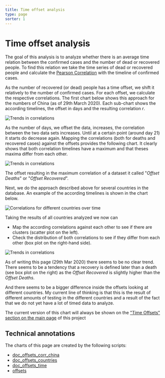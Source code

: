 ```yaml
---
title: Time offset analysis
type: page
sorter: 1
---
```


# Time offset analysis

The goal of this analysis is to analyze whether there is an average time relation between the confirmed cases and the number of dead or recovered people. To find this relation we take the time series of dead or recovered people and calculate the [Pearson Correlation](https://en.wikipedia.org/wiki/Pearson_correlation_coefficient) with the timeline of confirmed cases.

As the number of recovered (or dead) people has a time offset, we shift it relatively to the number of confirmed cases. For each offset, we calculate the respective correlations. The first chart below shows this approach for the numbers of China (as of 29th March 2020). Each sub-chart shows the according timelines, the offset in days and the resulting correlation _r_.

![Trends in correlations](page_correlations_fig3_time.png)

As the number of days, we offset the data, increases, the correlation between the two data sets increases. Until at a certain point (around day 21) it starts do decrease again. Mapping the correlations (both for deaths and recovered cases) against the offsets provides the following chart. It clearly shows that both correlation timelines have a maximum and that theses maxima differ from each other.

![Trends in correlations](./page_correlations_fig4_corr_china.png)

The offset resulting in the maximum correlation of a dataset it called "_Offset Deaths_" or "_Offset Recovered_".

Next, we do the approach described above for several countries in the database. An example of the according timelines is shown in the chart below.

![Correlations for different countries over time](page_correlations_fig1_countries.png)

Taking the results of all countries analyzed we now can

* Map the according correlations against each other to see if there are clusters (scatter plot on the left).
* Check the distribution of both correlations to see if they differ from each other (box plot on the right-hand side).

![Trends in correlations](page_correlations_fig2_offsets.png)

As of writing this page (29th Mar 2020) there seems to be no clear trend. There seems to be a tendency that a recovery is defined later than a death (see box plot on the right) as the _Offset Recovered_ is slightly higher than the _Offset Deaths_.

And there seems to be a bigger difference inside the offsets looking at different countries. My current line of thinking is that this is the result of different amounts of testing in the different countries and a result of the fact that we do not yet have a lot of timed data to analyze.

The current version of this chart will always be shown on the ["Time Offsets" section on the main page](/#timeoffsets) of this project

## Technical annotations

The charts of this page are created by the following scripts:

* [doc_offsets_corr_china](https://github.com/fezde/COVID-19/blob/master/doc_offsets_corr_china.py)
* [doc_offsets_countries](https://github.com/fezde/COVID-19/blob/master/doc_offsets_corr_countries.py)
* [doc_offsets_time](https://github.com/fezde/COVID-19/blob/master/doc_offsets_corr_time.py)
* [offsets](https://github.com/fezde/COVID-19/blob/master/offsets.py)
